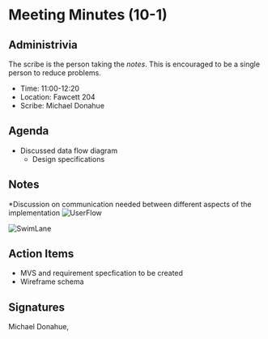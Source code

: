 
# Meeting Minutes (10-1)

## Administrivia
The scribe is the person taking the _notes_. This is encouraged to be a single person to reduce problems.
* Time: 11:00-12:20
* Location: Fawcett 204
* Scribe: Michael Donahue

## Agenda
* Discussed data flow diagram 
  * Design specifications

## Notes
*Discussion on communication needed between different aspects of the implementation 
![UserFlow](./Images/IMG_0003.jpg)

![SwimLane](./Images/IMG_0005.jpg)

## Action Items
* MVS and requirement specfication to be created 
* Wireframe schema 

## Signatures
Michael Donahue, 
